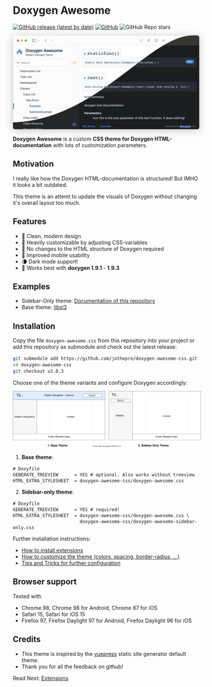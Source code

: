 #  Doxygen Awesome

[![GitHub release (latest by date)](https://img.shields.io/github/v/release/jothepro/doxygen-awesome-css)](https://github.com/jothepro/doxygen-awesome-css/releases/latest)
[![GitHub](https://img.shields.io/github/license/jothepro/doxygen-awesome-css)](https://github.com/jothepro/doxygen-awesome-css/blob/main/LICENSE)
![GitHub Repo stars](https://img.shields.io/github/stars/jothepro/doxygen-awesome-css)

<div style="filter: drop-shadow(0px 3px 10px rgba(0,0,0,0.22)); max-width: 500px">

![Screenshot of Doxygen Awesome CSS](img/screenshot.png)

</div>

**Doxygen Awesome** is a custom **CSS theme for Doxygen HTML-documentation** with lots of customization parameters.

## Motivation

I really like how the Doxygen HTML-documentation is structured! But IMHO it looks a bit outdated.

This theme is an attemt to update the visuals of Doxygen without changing it's overall layout too much.

## Features

- 🌈 Clean, modern design
- 🚀 Heavily customizable by adjusting CSS-variables
- 🧩 No changes to the HTML structure of Doxygen required
- 📱 Improved mobile usability
- 🌘 Dark mode support!
- 🥇 Works best with **doxygen 1.9.1** - **1.9.3**

## Examples

- Sidebar-Only theme: [Documentation of this repository](https://jothepro.github.io/doxygen-awesome-css/)
- Base theme: [libsl3](https://a4z.github.io/libsl3/)
 
## Installation

Copy the file `doxygen-awesome.css` from this repository into your project or add this repository as submodule and check out the latest release:

```bash
git submodule add https://github.com/jothepro/doxygen-awesome-css.git
cd doxygen-awesome-css
git checkout v2.0.3
```

Choose one of the theme variants and configure Doxygen accordingly:

<span id="variants_image">

![Available theme variants](img/theme-variants.drawio.svg)

</span>

1. **Base theme**:
```
# Doxyfile
GENERATE_TREEVIEW      = YES # optional. Also works without treeview
HTML_EXTRA_STYLESHEET  = doxygen-awesome-css/doxygen-awesome.css
```

2. **Sidebar-only theme**:
```
# Doxyfile
GENERATE_TREEVIEW      = YES # required!
HTML_EXTRA_STYLESHEET  = doxygen-awesome-css/doxygen-awesome.css \
                         doxygen-awesome-css/doxygen-awesome-sidebar-only.css
```

Further installation instructions:

- [How to install extensions](docs/extensions.md)
- [How to customize the theme (colors, spacing, border-radius, ...)](docs/customization.md)
- [Tips and Tricks for further configuration](docs/tricks.md)

## Browser support

Tested with

- Chrome 98, Chrome 98 for Android, Chrome 87 for iOS
- Safari 15, Safari for iOS 15
- Firefox 97, Firefox Daylight 97 for Android, Firefox Daylight 96 for iOS

## Credits

- This theme is inspired by the [vuepress](https://vuepress.vuejs.org/) static site generator default theme.
- Thank you for all the feedback on github!

<span class="next_section_button">

Read Next: [Extensions](docs/extensions.md)
</span>